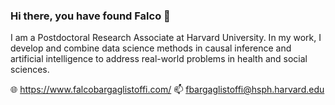 ### Hi there, you have found Falco 👋 

I am a Postdoctoral Research Associate at Harvard University. In my work, I develop and combine data science methods in causal inference and artificial intelligence to address real-world problems in health and social sciences.

🌐 https://www.falcobargaglistoffi.com/
📫 fbargaglistoffi@hsph.harvard.edu

<!--
**fbargaglistoffi/fbargaglistoffi** is a ✨ _special_ ✨ repository because its `README.md` (this file) appears on your GitHub profile.
![](https://komarev.com/ghpvc/?username=fbargaglistoffi&color=blue)
-->
